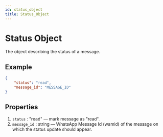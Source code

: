 ```yaml
---
id: status_object
title: Status_Object
---
```


# Status Object
The object describing the status of a message.

## Example
```json
{
    "status": "read",
    "message_id": "MESSAGE_ID"
}
```

## Properties
1. `status` : "read" — mark message as "read".
2. `message_id` : string — WhatsApp Message Id (wamid) of the message on which the status update should appear.

